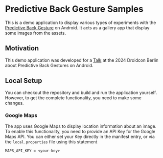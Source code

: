 # Predictive Back Gesture Samples

This is a demo application to display various types of experiments with the [Predictive Back Gesture](https://developer.android.com/guide/navigation/custom-back/predictive-back-gesture) on Android. It acts as a gallery app that display some images from the assets.

## Motivation
This demo application was developed for a [Talk](https://berlin.droidcon.com/speaker/tim-bruggenthies/) at the 2024 Droidcon Berlin about Predictive Back Gestures on Android.

## Local Setup

You can checkout the repository and build and run the application yourself. However, to get the complete functionality, you need to make some changes.

### Google Maps

The app uses Google Maps to display location information about an image. To enable this functionality, you need to provide an API Key for the Google Maps API. You can either set your Key directly in the manifest entry, or via the `local.properties` file using this statement
```
MAPS_API_KEY = <your-key>
```
